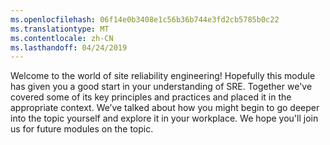 ```yaml
---
ms.openlocfilehash: 06f14e0b3408e1c56b36b744e3fd2cb5785b0c22
ms.translationtype: MT
ms.contentlocale: zh-CN
ms.lasthandoff: 04/24/2019
---
```

Welcome to the world of site reliability engineering! Hopefully this module has given you a good start in your understanding of SRE. Together we've covered some of its key principles and practices and placed it in the appropriate context. We’ve talked about how you might begin to go deeper into the topic yourself and explore it in your workplace. We hope you'll join us for future modules on the topic.
